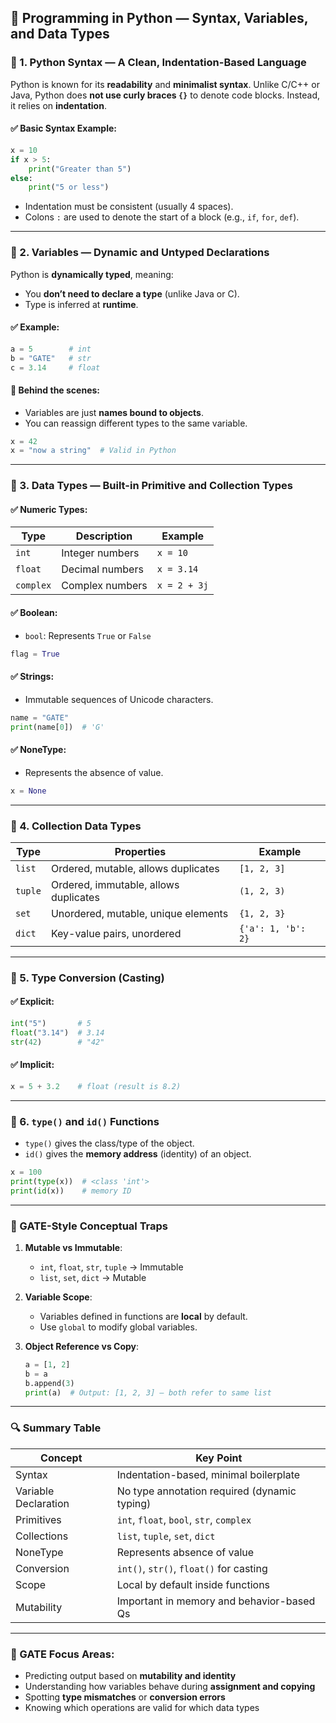
## 📘 **Programming in Python — Syntax, Variables, and Data Types**

### 🔹 1. **Python Syntax — A Clean, Indentation-Based Language**

Python is known for its **readability** and **minimalist syntax**. Unlike C/C++ or Java, Python does **not use curly braces `{}`** to denote code blocks. Instead, it relies on **indentation**.

#### ✅ Basic Syntax Example:

```python
x = 10
if x > 5:
    print("Greater than 5")
else:
    print("5 or less")
```

* Indentation must be consistent (usually 4 spaces).
* Colons `:` are used to denote the start of a block (e.g., `if`, `for`, `def`).

---

### 🔹 2. **Variables — Dynamic and Untyped Declarations**

Python is **dynamically typed**, meaning:

* You **don’t need to declare a type** (unlike Java or C).
* Type is inferred at **runtime**.

#### ✅ Example:

```python
a = 5        # int
b = "GATE"   # str
c = 3.14     # float
```

#### 🧠 Behind the scenes:

* Variables are just **names bound to objects**.
* You can reassign different types to the same variable.

```python
x = 42
x = "now a string"  # Valid in Python
```

---

### 🔹 3. **Data Types — Built-in Primitive and Collection Types**

#### ✅ **Numeric Types**:

| Type      | Description     | Example      |
| --------- | --------------- | ------------ |
| `int`     | Integer numbers | `x = 10`     |
| `float`   | Decimal numbers | `x = 3.14`   |
| `complex` | Complex numbers | `x = 2 + 3j` |

#### ✅ **Boolean**:

* `bool`: Represents `True` or `False`

```python
flag = True
```

#### ✅ **Strings**:

* Immutable sequences of Unicode characters.

```python
name = "GATE"
print(name[0])  # 'G'
```

#### ✅ **NoneType**:

* Represents the absence of value.

```python
x = None
```

---

### 🔹 4. **Collection Data Types**

| Type    | Properties                            | Example            |
| ------- | ------------------------------------- | ------------------ |
| `list`  | Ordered, mutable, allows duplicates   | `[1, 2, 3]`        |
| `tuple` | Ordered, immutable, allows duplicates | `(1, 2, 3)`        |
| `set`   | Unordered, mutable, unique elements   | `{1, 2, 3}`        |
| `dict`  | Key-value pairs, unordered            | `{'a': 1, 'b': 2}` |

---

### 🔹 5. **Type Conversion (Casting)**

#### ✅ Explicit:

```python
int("5")       # 5
float("3.14")  # 3.14
str(42)        # "42"
```

#### ✅ Implicit:

```python
x = 5 + 3.2    # float (result is 8.2)
```

---

### 🔹 6. **`type()` and `id()` Functions**

* `type()` gives the class/type of the object.
* `id()` gives the **memory address** (identity) of an object.

```python
x = 100
print(type(x))  # <class 'int'>
print(id(x))    # memory ID
```

---

### 🧪 GATE-Style Conceptual Traps

1. **Mutable vs Immutable**:

   * `int`, `float`, `str`, `tuple` → Immutable
   * `list`, `set`, `dict` → Mutable

2. **Variable Scope**:

   * Variables defined in functions are **local** by default.
   * Use `global` to modify global variables.

3. **Object Reference vs Copy**:

   ```python
   a = [1, 2]
   b = a
   b.append(3)
   print(a)  # Output: [1, 2, 3] — both refer to same list
   ```

---

### 🔍 Summary Table

| Concept              | Key Point                                    |
| -------------------- | -------------------------------------------- |
| Syntax               | Indentation-based, minimal boilerplate       |
| Variable Declaration | No type annotation required (dynamic typing) |
| Primitives           | `int`, `float`, `bool`, `str`, `complex`     |
| Collections          | `list`, `tuple`, `set`, `dict`               |
| NoneType             | Represents absence of value                  |
| Conversion           | `int()`, `str()`, `float()` for casting      |
| Scope                | Local by default inside functions            |
| Mutability           | Important in memory and behavior-based Qs    |

---

### 🎯 GATE Focus Areas:

* Predicting output based on **mutability and identity**
* Understanding how variables behave during **assignment and copying**
* Spotting **type mismatches** or **conversion errors**
* Knowing which operations are valid for which data types

